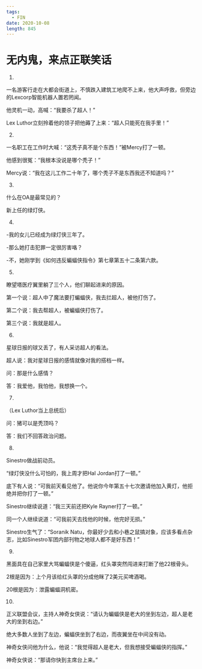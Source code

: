 ```yaml
---
tags:
  - FIN
date: 2020-10-08
length: 845
---
```


# 无内鬼，来点正联笑话

1.

一名游客行走在大都会街道上，不慎跌入建筑工地爬不上来，他大声呼救，但旁边的Lexcorp智能机器人置若罔闻。

他灵机一动，高喊：“我要杀了超人！”

Lex Luthor立刻拎着他的领子把他薅了上来：“超人只能死在我手里！”

2.

一名职工在工作时大喊：“这秃子真不是个东西！”被Mercy打了一顿。

他感到很冤：“我根本没说是哪个秃子！”

Mercy说：“我在这儿工作二十年了，哪个秃子不是东西我还不知道吗？”

3.

什么在OA是最常见的？

新上任的绿灯侠。

4.

-我的女儿已经成为绿灯侠三年了。

-那么她打击犯罪一定很厉害咯？

-不，她刚学到《如何违反蝙蝠侠指令》第七章第五十二条第六款。

5.

瞭望塔医疗翼里躺了三个人，他们聊起进来的原因。

第一个说：超人中了魔法要打蝙蝠侠，我去拦超人，被他打伤了。

第二个说：我去帮超人，被蝙蝠侠打伤了。

第三个说：我就是超人。

6.

星球日报的球又丢了，有人采访超人的看法。

超人说：我对星球日报的感情就像对我的搭档一样。

问：那是什么感情？

答：我爱他，我怕他，我想换一个。

7.

（Lex Luthor当上总统后）

问：猪可以是秃顶吗？

答：我们不回答政治问题。

8.

Sinestro做战前动员。

“绿灯侠没什么可怕的，我上周才把Hal Jordan打了一顿。”

底下有人说：“可我前天看见他了。他说你今年第五十七次邀请他加入黄灯，他拒绝并把你打了一顿。”

Sinestro继续说道：“我三天前还把Kyle Rayner打了一顿。”

同一个人继续说道：“可我前天去找他的时候，他完好无损。”

Sinestro生气了：“Soranik Natu，你最好少去和小巷之鼠搞对象，应该多看点杂志，比如Sinestro军团内部刊物之地球人都不是好东西！”

9.

黑面具在自己家里大骂蝙蝠侠是个傻逼，红头罩突然闯进来打断了他22根骨头。

2根是因为：上个月该给红头罩的分成他眯了2美元买啤酒喝。

20根是因为：泄露蝙蝠洞机密。

10.

正义联盟会议，主持人神奇女侠说：“请认为蝙蝠侠是老大的坐到左边，超人是老大的坐到右边。”

绝大多数人坐到了左边，蝙蝠侠坐到了右边，而夜翼坐在中间没有动。

神奇女侠问他为什么，他说：“我觉得超人是老大，但我想接受蝙蝠侠的指挥。”

神奇女侠说：“那请你快到主席台上来。”
